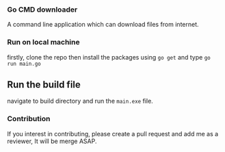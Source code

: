 ### Go CMD downloader

A command line application which can download files from internet.

### Run on local machine

firstly, clone the repo then install the packages using `go get` and type `go run main.go`

## Run the build file

navigate to build directory and run the `main.exe` file.

### Contribution

If you interest in contributing, please create a pull request and add me as a reviewer, It will be merge ASAP.
